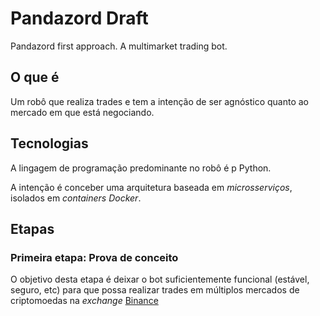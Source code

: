 # Pandazord Draft

Pandazord first approach. A multimarket trading bot.

## O que é

Um robô que realiza trades e tem a intenção de ser agnóstico quanto ao mercado em que está negociando.

## Tecnologias

A lingagem de programação predominante no robô é p Python. 

A intenção é conceber uma arquitetura baseada em *microsserviços*, isolados em *containers Docker*.

## Etapas

### Primeira etapa: Prova de conceito

O objetivo desta etapa é deixar o bot suficientemente funcional (estável, seguro, etc) para que possa realizar trades em múltiplos mercados de criptomoedas na *exchange* [Binance](https://www.binance.com "Binance's Homepage") 